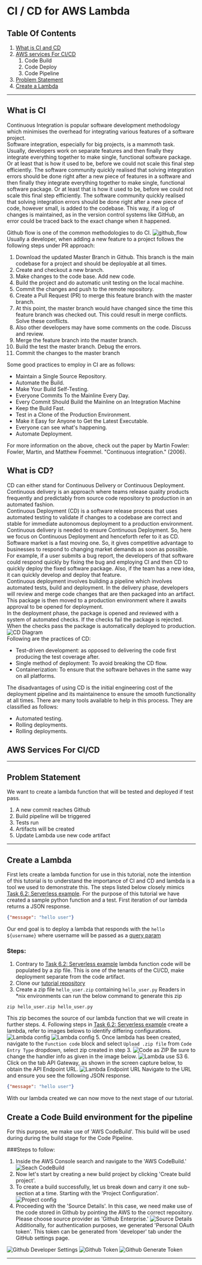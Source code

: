 # CI / CD for AWS Lambda

## Table Of Contents

1. [What is CI and CD](#what-is-ci-and-cd)
2. [AWS services For CI/CD](#aws-services-for-cicd)
    1. Code Build
    2. Code Deploy
    3. Code Pipeline
3. [Problem Statement](#problem-statement)
4. [Create a Lambda](#create-a-lambda)

***

## What is CI
Continuous Integration is popular software development methodology which minimises the overhead for integrating
various features of a software project. <br>
Software integration, especially for big projects, is a mammoth task. Usually, developers work on separate
features and then finally they integrate everything together to make single, functional software
package. Or at least that is how it used to be, before we could not scale this final step efficiently.
The software community quickly realised that solving integration errors should be done right after a new piece of
features in a software and then finally they integrate everything together to make single, functional software
package. Or at least that is how it used to be, before we could not scale this final step efficiently.
The software community quickly realised that solving integration errors should be done right after a new piece of
code, however small, is added to the codebase. This way, if a log of changes is maintained, as in the version
control systems like GitHub, an error could be traced back to the exact change when it happened. <br>

Github flow is one of the common methodologies to do CI.
![github_flow](github_flow.png)<br>
Usually a developer, when adding a new feature to a project follows the following steps under PR approach:
<ol>
<li>Download the updated Master Branch in Github. This branch is the main codebase for a project
and should be deployable at all times.</li>
<li>Create and checkout a new branch. </li>
<li>Make changes to the code base. Add new code. </li>
<li>Build the project and do automatic unit testing on the local machine. </li>
<li>Commit the changes and push to the remote repository. </li>
<li>Create a Pull Request (PR) to merge this feature branch with the master branch. </li>
<li>At this point, the master branch would have changed since the time this
feature branch was checked out. This could result in merge conflicts. Solve these conflicts. </li>
<li>Also other developers may have some comments on the code. Discuss and review. </li>
<li>Merge the feature branch into the master branch.</li>
<li>Build the test the master branch. Debug the errors. </li>
<li>Commit the changes to the master branch</li>
</ol>
Some good practices to employ in CI are as follows:
<ul>
<li>Maintain a Single Source Repository.</li>
<li>Automate the Build. </li>
<li>Make Your Build Self-Testing. </li>
<li>Everyone Commits To the Mainline Every Day. </li>
<li>Every Commit Should Build the Mainline on an Integration Machine</li>
<li>Keep the Build Fast. </li>
<li>Test in a Clone of the Production Environment. </li>
<li>Make it Easy for Anyone to Get the Latest Executable. </li>
<li>Everyone can see what's happening. </li>
<li>Automate Deployment. </li>
</ul>
For more information on the above, check out the paper by Martin Fowler:
Fowler, Martin, and Matthew Foemmel. "Continuous integration." (2006).

## What is CD?
CD can either stand for Continuous Delivery or Continuous Deployment. <br>
Continuous delivery is an approach where teams release quality products
frequently and predictably from source code repository to production in an automated fashion.<br>
Continuous Deployment (CD) is a software release process that uses automated testing to validate
if changes to a codebase are correct and stable for immediate
autonomous deployment to a production environment.<br>
Continuous delivery is needed to ensure Continuous Deployment. So, here we focus
on Continuous Deployment and henceforth refer to it as CD. <br>
Software market is a fast moving one. So, it gives competitive advantage to businesses
to respond to changing market demands as soon as possible. For example,
if a user submits a bug report, the developers of that software could respond
quickly by fixing the bug and employing CI and then CD to quickly deploy the fixed
software package. Also, if the team has a new idea, it can quickly
develop and deploy that feature. <br>
Continuous deployment involves building a pipeline which involves automated
tests, build and deployment.
In the delivery phase, developers will review and merge code changes that are
then packaged into an artifact. This package is then moved to a production
environment where it awaits approval to be opened for deployment.  
In the deployment phase, the package is opened and reviewed with a system
of automated checks. If the checks fail the package is rejected.
When the checks pass the package is automatically deployed to production.
![CD Diagram](cd-diagram.png)
<br>
Following are the practices of CD:
<ul>
<li>Test-driven development: as opposed to delivering the code first producing
the test coverage after.</li>
<li>Single method of deployment: To avoid breaking the CD flow. </li>
<li>Containerization: To ensure that the software behaves in the same way
on all platforms.</li>
</ul>
The disadvantages of using CD is the initial engineering cost of the deployment
pipeline and its maintainence to ensure the smooth functionality at all times.
There are many tools available to help in this process. They are classified as follows:
<ul>
<li>Automated testing.</li>
<li>Rolling deployments.</li>
<li>Rolling deployments.</li>
</ul>


## AWS Services For CI/CD

***

## Problem Statement
We want to create a lambda function that will be tested and deployed if test pass.
1. A new commit reaches Github
2. Build pipeline will be triggered
3. Tests run
4. Artifacts will be created
5. Update Lambda use new code artifact

***

## Create a Lambda
First lets create a lambda function for use in this tutorial, note the intention of this tutorial is to understand the
importance of CI and CD and lambda is a tool we used to demonstrate this. The steps listed below closely mimics
[Task 6.2: Serverless example](https://github.com/CCBDA-UPC/Assignments-2020/blob/master/Lab06.md#task-62-serverless-example).
For the purpose of this tutorial we have created a sample python function and a test.
First iteration of our lambda returns a JSON response.
```json
{"message": "hello user"}
```
Our end goal is to deploy a lambda that responds with the `hello ${username}` where username will be passed as a
[query param](https://en.wikipedia.org/wiki/Query_string)

### Steps:
1. Contrary to [Task 6.2: Serverless example](https://github.com/CCBDA-UPC/Assignments-2020/blob/master/Lab06.md#task-62-serverless-example)
lambda function code will be populated by a zip file. This is one of the tenants of the CI/CD, make deployment
separate from the code artifact.
2. Clone our [tutorial repository](https://github.com/anantgupta04/CC-ResearchProject)
3. Create a zip file `hello_user.zip` containing `hello_user.py`
Readers in *nix environments can run the below command to generate this zip
```shell script
zip hello_user.zip hello_user.py
```
This zip becomes the source of our lambda function that we will create in further steps.
4. Following steps in [Task 6.2: Serverless example](https://github.com/CCBDA-UPC/Assignments-2020/blob/master/Lab06.md#task-62-serverless-example)
create a lambda, refer to images belows to identify differing configurations.
![Lambda config](lambda-function_config.png)
![Lambda config](lambda-api_gateway_config.png)
5. Once lambda has been created, navigate to the `Function code` block and select `Upload .zip file` from `Code Entry Type`
dropdown, select zip created in step 3.
![Code as ZIP](lambda-zip_uploaded.png)
Be sure to change the handler info as given in the image below.
![Lambda use S3](lambda-s3_code_load.png)
6. Click on the tab API Gateway, as shown in the screen capture below, to obtain the API Endpoint URL.
![Lambda Endpoint URL](lambda-designer.png)
Navigate to the URL and ensure you see the following JSON response.
```json
{"message": "hello user"}
```
With our lambda created we can now move to the next stage of our tutorial.

## Create a Code Build environment for the pipeline
For this purpose, we make use of 'AWS CodeBuild'. This build will be used during during the build stage for the Code Pipeline.

###Steps to follow:
1. Inside the AWS Console search and navigate to the 'AWS CodeBuild.'
![Seach CodeBuild](CodeBuild_Search.png)
2. Now let's start by creating a new build project by clicking 'Create build project'.
3. To create a build successfully, let us break down and carry it one sub-section at a time.
Starting with the 'Project Configuration'.
![Project config](CodeBuild_Project_Config.jpg)
4. Proceeding with the 'Source Details'. In this case, we need make use of the code stored in Github by pointing the AWS to the correct repository. Please choose source provider as 'Github Enterprise.'
![Source Details](CodeBuild_SourceDetails_2.jpg)
 Additionally, for authentication purposes, we generated 'Personal OAuth token'. This token can be generated from 'developer' tab under the GitHub settings page.

![Github Developer Settings](CodeBuild_Github_DeveloperSettings.jpg)
![Github Token](CodeBuild_Github_PersonalAccessToken.jpg)
![Github Generate Token](CodeBuild_Github_PersonalAccessToken_GENERATE.jpg)

***
